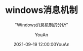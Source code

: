 ---
layout:     post
title:      "windows消息机制"
subtitle:   " \"Windows消息机制的分析\""
date:       2021-09-19 12:00:00YouAn
author:     "YouAn"
header-img: "img/post-bg-2015.jpg"
tags:
    - windows
---